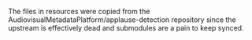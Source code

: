 The files in resources were copied from the AudiovisualMetadataPlatform/applause-detection
repository since the upstream is effectively dead and submodules are a pain to keep
synced.
